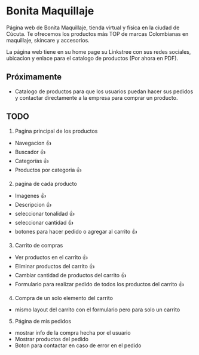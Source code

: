 # Bonita Maquillaje

Página web de Bonita Maquillaje, tienda virtual y física en la ciudad de Cúcuta. Te ofrecemos los productos más TOP de marcas Colombianas en maquillaje, skincare y accesorios.

La página web tiene en su home page su Linkstree con sus redes sociales, ubicacion y enlace para el catalogo de productos (Por ahora en PDF).

## Próximamente

- Catalogo de productos para que los usuarios puedan hacer sus pedidos y contactar directamente a la empresa para comprar un producto.

## TODO

1. Pagina principal de los productos 
  - Navegacion 👍
  - Buscador 👍
  - Categorías 👍
  - Productos por categoria 👍

2. pagina de cada producto
  - Imagenes 👍
  - Descripcion 👍
  - seleccionar tonalidad 👍
  - seleccionar cantidad 👍
  - botones para hacer pedido o agregar al carrito 👍

3. Carrito de compras 
  - Ver productos en el carrito 👍
  - Eliminar productos del carrito 👍
  - Cambiar cantidad de productos del carrito 👍
  - Formulario para realizar pedido de todos los productos del carrito 👍

4. Compra de un solo elemento del carrito 
  - mismo layout del carrito con el formulario pero para solo un carrito 

5. Página de mis pedidos 
  - mostrar info de la compra hecha por el usuario
  - Mostrar productos del pedido 
  - Boton para contactar en caso de error en el pedido 
